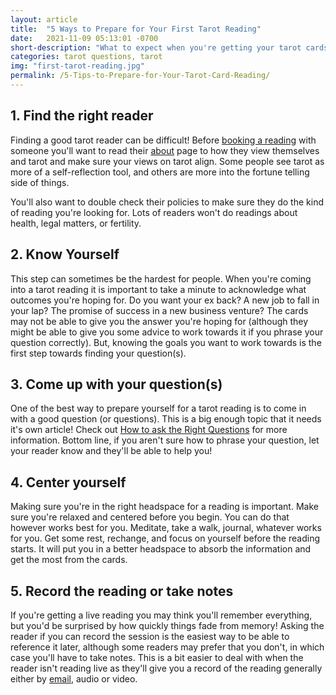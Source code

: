 ```yaml
---
layout: article
title:  "5 Ways to Prepare for Your First Tarot Reading"
date:   2021-11-09 05:13:01 -0700
short-description: "What to expect when you're getting your tarot cards read."
categories: tarot questions, tarot
img: "first-tarot-reading.jpg"
permalink: /5-Tips-to-Prepare-for-Your-Tarot-Card-Reading/
---
```


## 1. Find the right reader
Finding a good tarot reader can be difficult! Before [booking a reading](https://shop.arabellascraft.com/?sort=page_layout&tags=tarot%20card%20reading) with someone you'll want to read their [about](/about) page to how they view themselves and tarot and make sure your views on tarot align. Some people see tarot as more of a self-reflection tool, and others are more into the fortune telling side of things.

You'll also want to double check their policies to make sure they do the kind of reading you're looking for. Lots of readers won't do readings about health, legal matters, or fertility.

## 2. Know Yourself
This step can sometimes be the hardest for people. When you're coming into a tarot reading it is important to take a minute to acknowledge what outcomes you're hoping for. Do you want your ex back? A new job to fall in your lap? The promise of success in a new business venture? The cards may not be able to give you the answer you're hoping for (although they might be able to give you some advice to work towards it if you phrase your question correctly). But, knowing the goals you want to work towards is the first step towards finding your question(s).

## 3. Come up with your question(s)
One of the best way to prepare yourself for a tarot reading is to come in with a good question (or questions). This is a big enough topic that it needs it's own article! Check out [How to ask the Right Questions](/good-questions-for-tarot-readings/) for more information. Bottom line, if you aren't sure how to phrase your question, let your reader know and they'll be able to help you!

## 4. Center yourself
Making sure you're in the right headspace for a reading is important. Make sure you're relaxed and centered before you begin. You can do that however works best for you. Meditate, take a walk, journal, whatever works for you. Get some rest, rechange, and focus on yourself before the reading starts. It will put you in a better headspace to absorb the information and get the most from the cards.


## 5. Record the reading or take notes
If you're getting a live reading you may think you'll remember everything, but you'd be surprised by how quickly things fade from memory! Asking the reader if you can record the session is the easiest way to be able to reference it later, although some readers may prefer that you don't, in which case you'll have to take notes. This is a bit easier to deal with when the reader isn't reading live as they'll give you a record of the reading generally either by [email](https://shop.arabellascraft.com/?sort=page_layout&tags=tarot%20reading), audio or video.
